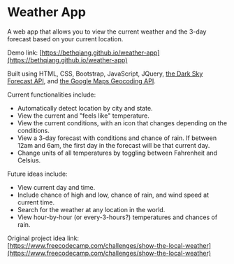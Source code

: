 # Weather App
A web app that allows you to view the current weather and the 3-day forecast based on your current location.

Demo link: [https://bethqiang.github.io/weather-app](https://bethqiang.github.io/weather-app)

Built using HTML, CSS, Bootstrap, JavaScript, JQuery, [the Dark Sky Forecast API](https://developer.forecast.io/), and [the Google Maps Geocoding API](https://developers.google.com/maps/documentation/geocoding/intro).

Current functionalities include:
* Automatically detect location by city and state.
* View the current and "feels like" temperature.
* View the current conditions, with an icon that changes depending on the conditions.
* View a 3-day forecast with conditions and chance of rain. If between 12am and 6am, the first day in the forecast will be that current day.
* Change units of all temperatures by toggling between Fahrenheit and Celsius.

Future ideas include:
* View current day and time.
* Include chance of high and low, chance of rain, and wind speed at current time.
* Search for the weather at any location in the world.
* View hour-by-hour (or every-3-hours?) temperatures and chances of rain.

Original project idea link: [https://www.freecodecamp.com/challenges/show-the-local-weather](https://www.freecodecamp.com/challenges/show-the-local-weather)
